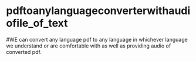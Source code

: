# pdftoanylanguageconverterwithaudiofile_of_text

#WE can convert any language pdf to any language in whichever language we understand or are comfortable with as well as providing audio of converted pdf.
